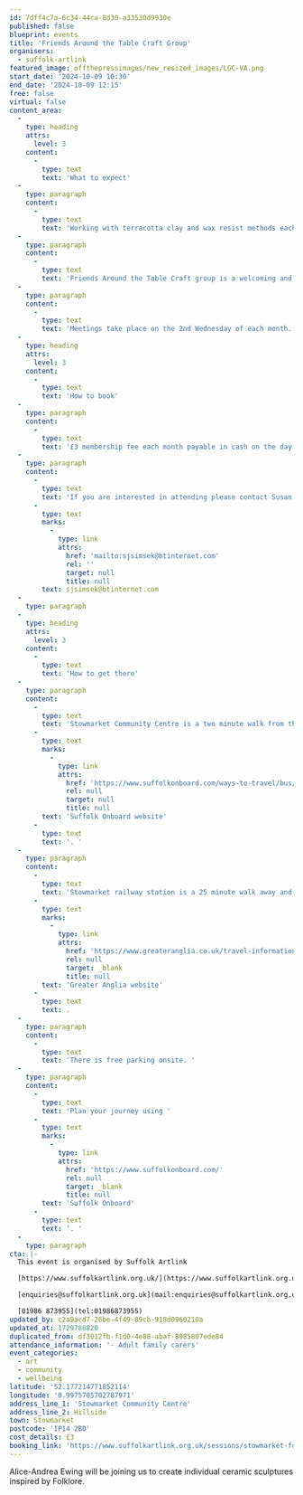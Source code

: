 ```yaml
---
id: 7dff4c7a-6c34-44ca-8d30-a33530d9930e
published: false
blueprint: events
title: 'Friends Around the Table Craft Group'
organisers:
  - suffolk-artlink
featured_image: offthepressimages/new_resized_images/LGC-VA.png
start_date: '2024-10-09 10:30'
end_date: '2024-10-09 12:15'
free: false
virtual: false
content_area:
  -
    type: heading
    attrs:
      level: 3
    content:
      -
        type: text
        text: 'What to expect'
  -
    type: paragraph
    content:
      -
        type: text
        text: 'Working with terracotta clay and wax resist methods each participant will have the opportunity to create their own design which will be taken away and fired before being return the following month when participants will be able to glaze them'
  -
    type: paragraph
    content:
      -
        type: text
        text: 'Friends Around the Table Craft group is a welcoming and relaxed group who meet on a monthly basis to share in a variety of creative activities, a chat and a cuppa! No previous experience necessary, everybody welcome.'
  -
    type: paragraph
    content:
      -
        type: text
        text: 'Meetings take place on the 2nd Wednesday of each month.'
  -
    type: heading
    attrs:
      level: 3
    content:
      -
        type: text
        text: 'How to book'
  -
    type: paragraph
    content:
      -
        type: text
        text: '£3 membership fee each month payable in cash on the day.'
  -
    type: paragraph
    content:
      -
        type: text
        text: 'If you are interested in attending please contact Susan, the group leader, on '
      -
        type: text
        marks:
          -
            type: link
            attrs:
              href: 'mailto:sjsimsek@btinternet.com'
              rel: ''
              target: null
              title: null
        text: sjsimsek@btinternet.com
  -
    type: paragraph
  -
    type: heading
    attrs:
      level: 3
    content:
      -
        type: text
        text: 'How to get there'
  -
    type: paragraph
    content:
      -
        type: text
        text: 'Stowmarket Community Centre is a two minute walk from the bus station, and you can find up-to-date times on the '
      -
        type: text
        marks:
          -
            type: link
            attrs:
              href: 'https://www.suffolkonboard.com/ways-to-travel/bus/bus-timetable-updates/'
              rel: null
              target: null
              title: null
        text: 'Suffolk Onboard website'
      -
        type: text
        text: '. '
  -
    type: paragraph
    content:
      -
        type: text
        text: 'Stowmarket railway station is a 25 minute walk away and you can find times on the '
      -
        type: text
        marks:
          -
            type: link
            attrs:
              href: 'https://www.greateranglia.co.uk/travel-information/station-information/smk'
              rel: null
              target: _blank
              title: null
        text: 'Greater Anglia website'
      -
        type: text
        text: .
  -
    type: paragraph
    content:
      -
        type: text
        text: 'There is free parking onsite. '
  -
    type: paragraph
    content:
      -
        type: text
        text: 'Plan your journey using '
      -
        type: text
        marks:
          -
            type: link
            attrs:
              href: 'https://www.suffolkonboard.com/'
              rel: null
              target: _blank
              title: null
        text: 'Suffolk Onboard'
      -
        type: text
        text: '. '
  -
    type: paragraph
cta: |-
  This event is organised by Suffolk Artlink

  [https://www.suffolkartlink.org.uk/](https://www.suffolkartlink.org.uk/) 

  [enquiries@suffolkartlink.org.uk](mail:enquiries@suffolkartlink.org.uk)

  [01986 873955](tel:01986873955)
updated_by: c2a9acd7-26be-4f49-89cb-918d0960210a
updated_at: 1729786820
duplicated_from: df3012fb-f1d0-4e88-abaf-8085807ede84
attendance_information: '- Adult family carers'
event_categories:
  - art
  - community
  - wellbeing
latitude: '52.177214771852114'
longitude: '0.9975705702787971'
address_line_1: 'Stowmarket Community Centre'
address_line_2: Hillside
town: Stowmarket
postcode: 'IP14 2BD'
cost_details: £3
booking_link: 'https://www.suffolkartlink.org.uk/sessions/stowmarket-folklore-sculptures/'
---
```

Alice-Andrea Ewing will be joining us to create individual ceramic sculptures inspired by Folklore.